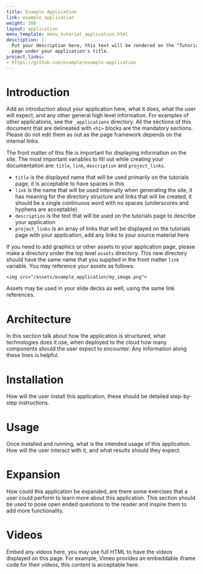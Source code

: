 ```yaml
---
title: Example Application
link: example_application
weight: 100
layout: application
menu_template: menu_tutorial_application.html
description: |-
  Put your description here, this text will be rendered on the "Tutorials"
  page under your application's title.
project_links:
- https://github.com/example/example-application
---
```


<h1 id="introduction">Introduction</h1>

Add an introduction about your application here, what it does, what the
user will expect, and any other general high level information. For examples
of other applications, see the `_applications` directory. All the sections
of this document that are delineated with `<h1>` blocks are the mandatory
sections. Please do not edit them as out as the page framework depends on
the internal links.

The front matter of this file is important for displaying information on
the site. The most important variables to fill out while creating your
documentation are: `title`, `link`, `description` and `project_links`.

* `title` is the displayed name that will be used primarily on the tutorials
  page, it is acceptable to have spaces in this
* `link` is the name that will be used internally when generating the site,
  it has meaning for the directory structure and links that will be created,
  it should be a single continuous word with no spaces (underscores and
  hyphens are acceptable)
* `description` is the text that will be used on the tutorials page to
  describe your application
* `project_links` is an array of links that will be displayed on the tutorials
  page with your application, add any links to your source material here

If you need to add graphics or other assets to your application page, please
make a directory under the top level `assets` directory. This new directory
should have the same name that you supplied in the front matter `link`
variable. You may reference your assets as follows:

```
<img src="/assets/example_application/my_image.png">
```

Assets may be used in your slide decks as well, using the same link
references.

<h1 id="architecture">Architecture</h1>

In this section talk about how the application is structured, what
technologies does it use, when deployed to the cloud how many components
should the user expect to encounter. Any information along these lines is
helpful.

<h1 id="installation">Installation</h1>

How will the user install this application, these should be detailed
step-by-step instructions.

<h1 id="usage">Usage</h1>

Once installed and running, what is the intended usage of this application.
How will the user interact with it, and what results should they expect.

<h1 id="expansion">Expansion</h1>

How could this application be expanded, are there some exercises that a user
could perform to learn more about this application. This section should be
used to pose open ended questions to the reader and inspire them to add more
functionality.

<h1 id="videos">Videos</h1>

Embed any videos here, you may use full HTML to have the videos displayed on
this page. For example, Vimeo provides an embeddable iframe code for their
videos, this content is acceptable here.
